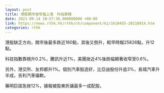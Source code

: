 ```yaml
---
layout: post
title: 港股開市後窄幅上落　科指靠穩
date: 2021-09-14 10:57:56.000000000 +08:00
link: https://news.rthk.hk/rthk/ch/component/k2/1610455-20210914.htm
categories: rthk
---
```


港股缺乏方向，開市後最多跌近180點，其後又倒升，較早時報25826點，升12點。

科技指數靠穩升0.2%，騰訊升近1%，美團挫近4%後跌幅顯著收窄至0.6%。

另外，港交所、友邦都升1%。個別汽車股造好，比亞迪股份升逾3%，長城汽車升半成，吉利汽車偏軟。

藥明巨諾急挫12%，據報被股東折讓最多一成配股。
